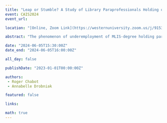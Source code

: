 ```yaml
---
title: "Leap or Stumble? A Study of Library Paraprofessionals Holding or Pursuing the MLIS Degree and their Liminal Labour"
event: CAIS2024
event_url: 

location: "[Online, Zoom Link](https://westernuniversity.zoom.us/j/91531028175)"

abstract: "The phenomenon of underemployment of MLIS-degree holding paraprofessionals has not been seriously undertaken as a matter of research concern, except for a few mentions over the past half-century. This study reports on the partial findings of a survey of Canadian and American paraprofessionals who hold a graduate degree in LIS. This report seeks to explore whether a paraprofessional role can be considered a “stepping stone” to a professional role."

date: "2024-06-05T15:30:00Z"
date_end: "2024-06-05T16:00:00Z"

all_day: false

publishDate: "2023-01-01T00:00:00Z"

authors:
 - Roger Chabot 
 - Annabelle Drobniak

featured: false

links:

math: true
---
```



